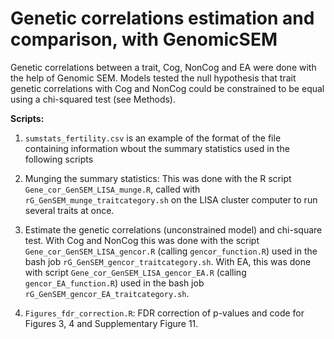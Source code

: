# Genetic correlations estimation and comparison, with GenomicSEM 


Genetic correlations between a trait, Cog, NonCog and EA were done with the help of Genomic SEM. Models tested the null hypothesis  that trait genetic correlations with Cog and NonCog could be constrained to be equal using a chi-squared test (see Methods). 

**Scripts:**

1) `sumstats_fertility.csv` is an example of the format of the file containing information wbout the summary statistics used in the following scripts 

2) Munging the summary statistics: This was done with the R script `Gene_cor_GenSEM_LISA_munge.R`, called with `rG_GenSEM_munge_traitcategory.sh` on the LISA cluster computer to run several traits at once. 

3) Estimate the genetic correlations (unconstrained model) and chi-square test. With Cog and NonCog this was done with the script `Gene_cor_GenSEM_LISA_gencor.R` (calling `gencor_function.R`) used in the bash job `rG_GenSEM_gencor_traitcategory.sh`. With EA, this was done with script `Gene_cor_GenSEM_LISA_gencor_EA.R` (calling `gencor_EA_function.R`) used in the bash job `rG_GenSEM_gencor_EA_traitcategory.sh`.  

4) `Figures_fdr_correction.R`: FDR correction of p-values and code for Figures 3, 4 and Supplementary Figure 11.

